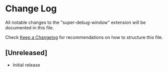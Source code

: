 # Change Log

All notable changes to the "super-debug-window" extension will be documented in this file.

Check [Keep a Changelog](http://keepachangelog.com/) for recommendations on how to structure this file.

## [Unreleased]

- Initial release